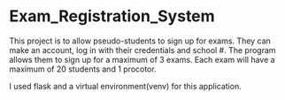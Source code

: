 # Exam_Registration_System
This project is to allow pseudo-students to sign up for exams. They can make an account, log in with their credentials and school #.
The program allows them to sign up for a maximum of 3 exams. Each exam will have a maximum of 20 students and 1 procotor.

I used flask and a virtual environment(venv) for this application.

